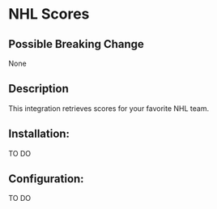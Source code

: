 # NHL Scores

## Possible Breaking Change

None

## Description

This integration retrieves scores for your favorite NHL team.

## Installation:

TO DO

## Configuration:

TO DO
